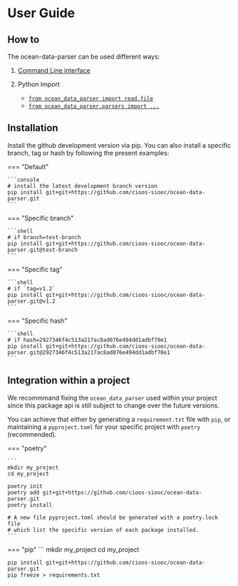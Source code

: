 # User Guide

## How to
The ocean-data-parser can be used different ways:

1. [Command Line interface](cli.md)

2. Python Import

    - [`from ocean_data_parser import read.file`](read.md)
    - [`from ocean_data_parser.parsers import ...`](parsers/index.md)

## Installation

Install the github development version via pip. You can also install a specific branch, tag or hash by following the present examples:


=== "Default"

    ```console
    # install the latest development branch version
    pip install git+git+https://github.com/cioos-siooc/ocean-data-parser.git
    ```

=== "Specific branch"

    ```shell
    # if branch=test-branch
    pip install git+git+https://github.com/cioos-siooc/ocean-data-parser.git@test-branch
    ```

=== "Specific tag"


    ```shell
    # if `tag=v1.2`
    pip install git+git+https://github.com/cioos-siooc/ocean-data-parser.git@v1.2
    ```

=== "Specific hash"

    ```shell
    # if hash=2927346f4c513a217ac8ad076e494dd1adbf70e1
    pip install git+git+https://github.com/cioos-siooc/ocean-data-parser.git@2927346f4c513a217ac8ad076e494dd1adbf70e1
    ```

## Integration within a project

We recommmand fixing the `ocean_data_parser` used within your project since this
package api is still subject to change over the future versions.

You can achieve that either by generating a `requirement.txt` file with `pip`,
or maintaining a `pyproject.toml` for your specific project with `poetry` (recommended).

=== "poetry"
    
    ```
    mkdir my_project
    cd my_project

    poetry init
    poetry add git+git+https://github.com/cioos-siooc/ocean-data-parser.git
    poetry install

    # A new file pyproject.toml should be generated with a poetry.lock file 
    # which list the specific version of each package installed. 
    ```

=== "pip"
    ```
    mkdir my_project
    cd my_project

    pip install git+git+https://github.com/cioos-siooc/ocean-data-parser.git
    pip freeze > requirements.txt
